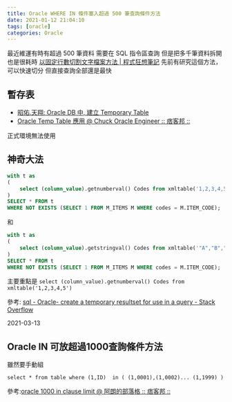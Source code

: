 ```yaml
---
title: Oracle WHERE IN 條件塞入超過 500 筆查詢條件方法
date: 2021-01-12 21:04:10
tags: [oracle]
categories: Oracle
---
```


最近維運有時有超過 500 筆資料
需要在 SQL 指令區查詢
但是把多千筆資料拆開也是很耗時
[以固定行數切割文字檔案方法 | 程式狂想筆記](https://malagege.github.io/blog/2018/04/20/%E4%BB%A5%E5%9B%BA%E5%AE%9A%E8%A1%8C%E6%95%B8%E5%88%87%E5%89%B2%E6%96%87%E5%AD%97%E6%AA%94%E6%A1%88%E6%96%B9%E6%B3%95/)
先前有研究這個方法，可以快速切分
但直接查詢全部還是最快

<!--more-->


## 暫存表

- [昭佑.天翔: Oracle DB 中, 建立 Temporary Table](https://tomkuo139.blogspot.com/2009/12/oracle-db-temporary-table.html)
- [Oracle Temp Table 應用 @ Chuck Oracle Engineer :: 痞客邦 ::](https://roye0310.pixnet.net/blog/post/69218052)

正式環境無法使用

## 神奇大法


```sql
with t as 
(
    select (column_value).getnumberval() Codes from xmltable('1,2,3,4,5')
)
SELECT * FROM t
WHERE NOT EXISTS (SELECT 1 FROM M_ITEMS M WHERE codes = M.ITEM_CODE);
```
和
```sql
with t as 
(
    select (column_value).getstringval() Codes from xmltable('"A","B","C"')
)
SELECT * FROM t
WHERE NOT EXISTS (SELECT 1 FROM M_ITEMS M WHERE codes = M.ITEM_CODE);
```


主要重點是 `select (column_value).getnumberval() Codes from xmltable('1,2,3,4,5')`

參考: [sql - Oracle- create a temporary resultset for use in a query - Stack Overflow](https://stackoverflow.com/questions/12169842/oracle-create-a-temporary-resultset-for-use-in-a-query)


2021-03-13
## Oracle IN 可放超過1000查詢條件方法

雖然要手動組

```sql= 
select * from table where (1,ID)  in ( (1,0001),(1,0002)... (1,1999) )
```

參考:[oracle 1000 in clause limit @ 阿朗的部落格 :: 痞客邦 ::](https://copsonliu.pixnet.net/blog/post/92688453-oracle-1000-in-clause-limit)
